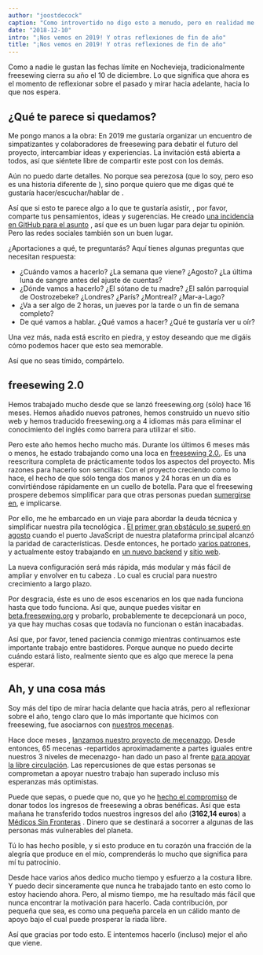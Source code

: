 ```yaml
---
author: "joostdecock"
caption: "Como introvertido no digo esto a menudo, pero en realidad me gustaría conoceros."
date: "2018-12-10"
intro: "¡Nos vemos en 2019! Y otras reflexiones de fin de año"
title: "¡Nos vemos en 2019! Y otras reflexiones de fin de año"
---
```



Como a nadie le gustan las fechas límite en Nochevieja, tradicionalmente freesewing cierra su año el 10 de diciembre. Lo que significa que ahora es el momento de reflexionar sobre el pasado y mirar hacia adelante, hacia lo que nos espera.

## ¿Qué te parece si quedamos?

Me pongo manos a la obra: En 2019 me gustaría organizar un encuentro de simpatizantes y colaboradores de freesewing para debatir el futuro del proyecto, intercambiar ideas y experiencias. La invitación está abierta a todos, así que siéntete libre de compartir este post con los demás.

Aún no puedo darte detalles. No porque sea perezosa (que lo soy, pero eso es una historia diferente de ), sino porque quiero que me digas qué te gustaría hacer/escuchar/hablar de .

Así que si esto te parece algo a lo que te gustaría asistir, , por favor, comparte tus pensamientos, ideas y sugerencias. He creado [una incidencia en GitHub para el asunto](https://github.com/freesewing/meetup/issues/1) , así que es un buen lugar para dejar tu opinión. Pero las redes sociales también son un buen lugar.

¿Aportaciones a qué, te preguntarás? Aquí tienes algunas preguntas que necesitan respuesta:

 - ¿Cuándo vamos a hacerlo? ¿La semana que viene? ¿Agosto? ¿La última luna de sangre antes del ajuste de cuentas?
 - ¿Dónde vamos a hacerlo? ¿El sótano de tu madre? ¿El salón parroquial de Oostrozebeke? ¿Londres? ¿París? ¿Montreal? ¿Mar-a-Lago?
 - ¿Va a ser algo de 2 horas, un jueves por la tarde o un fin de semana completo?
 - De qué vamos a hablar. ¿Qué vamos a hacer? ¿Qué te gustaría ver u oír?


Una vez más, nada está escrito en piedra, y estoy deseando que me digáis cómo podemos hacer que esto sea memorable.

Así que no seas tímido, compártelo.

## freesewing 2.0

Hemos trabajado mucho desde que se lanzó freesewing.org (sólo) hace 16 meses. Hemos añadido nuevos patrones, hemos construido un nuevo sitio web y hemos traducido freesewing.org a 4 idiomas más para eliminar el conocimiento del inglés como barrera para utilizar el sitio.

Pero este año hemos hecho mucho más. Durante los últimos 6 meses más o menos, he estado trabajando como una loca en [freesewing 2.0.](https://github.com/freesewing/freesewing). Es una reescritura completa de prácticamente todos los aspectos del proyecto. Mis razones para hacerlo son sencillas: Con el proyecto creciendo como lo hace, el hecho de que sólo tenga dos manos y 24 horas en un día es convirtiéndose rápidamente en un cuello de botella. Para que el freesewing prospere debemos simplificar para que otras personas puedan [sumergirse en](https://developer.freesewing.org), e implicarse.

Por ello, me he embarcado en un viaje para abordar la deuda técnica y simplificar nuestra pila tecnológica . [El primer gran obstáculo se superó en agosto](/blog/announcing-freesewing-library) cuando el puerto JavaScript de nuestra plataforma principal alcanzó la paridad de características. Desde entonces, he portado [varios patrones](https://github.com/freesewing/patterns), y actualmente estoy trabajando en [un nuevo backend](https://github.com/freesewing/backend) y [sitio web](https://github.com/freesewing/website).

La nueva configuración será más rápida, más modular y más fácil de ampliar y envolver en tu cabeza . Lo cual es crucial para nuestro crecimiento a largo plazo.

Por desgracia, éste es uno de esos escenarios en los que nada funciona hasta que todo funciona. Así que, aunque puedes visitar en [beta.freesewing.org](https://beta.freesewing.org) y probarlo, probablemente te decepcionará un poco, ya que hay muchas cosas que todavía no funcionan o están inacabadas.

Así que, por favor, tened paciencia conmigo mientras continuamos este importante trabajo entre bastidores. Porque aunque no puedo decirte cuándo estará listo, realmente siento que es algo que merece la pena esperar.

## Ah, y una cosa más

Soy más del tipo de mirar hacia delante que hacia atrás, pero al reflexionar sobre el año, tengo claro que lo más importante que hicimos con freesewing, fue asociarnos con [nuestros mecenas](/community/who/patrons).

Hace doce meses , [lanzamos nuestro proyecto de mecenazgo](/blog/calling-all-patrons). Desde entonces, 65 mecenas -repartidos aproximadamente a partes iguales entre nuestros 3 niveles de mecenazgo- han dado un paso al frente [para apoyar la libre circulación](/patrons/join). Las repercusiones de que estas personas se comprometan a apoyar nuestro trabajo han superado incluso mis esperanzas más optimistas.

Puede que sepas, o puede que no, que yo he [hecho el compromiso](/docs/various/pledge) de donar todos los ingresos de freesewing a obras benéficas. Así que esta mañana he transferido todos nuestros ingresos del año (**3162,14 euros**) a [Médicos Sin Fronteras](https://www.msf.org/) . Dinero que se destinará a socorrer a algunas de las personas más vulnerables del planeta.

Tú lo has hecho posible, y si esto produce en tu corazón una fracción de la alegría que produce en el mío, comprenderás lo mucho que significa para mí tu patrocinio.

Desde hace varios años dedico mucho tiempo y esfuerzo a la costura libre. Y puedo decir sinceramente que nunca he trabajado tanto en esto como lo estoy haciendo ahora. Pero, al mismo tiempo, me ha resultado más fácil que nunca encontrar la motivación para hacerlo. Cada contribución, por pequeña que sea, es como una pequeña parcela en un cálido manto de apoyo bajo el cual puede prosperar la riada libre.

Así que gracias por todo esto. E intentemos hacerlo (incluso) mejor el año que viene.

